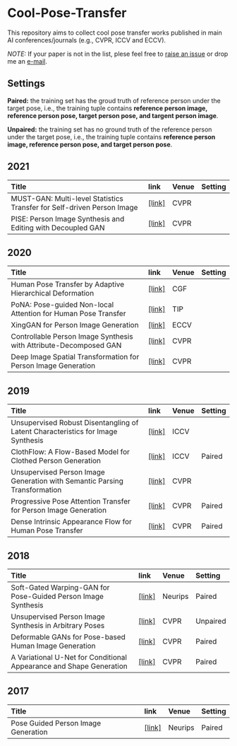 # Cool-Pose-Transfer

This repository aims to collect cool pose transfer works published in main AI conferences/journals (e.g., CVPR, ICCV and ECCV).

*NOTE:* If your paper is not in the list, plese feel free to [raise an issue](https://github.com/SenHe/Cool-GAN-Works/issues) or drop me an [e-mail](mailto:senhe752@gmail.com?subject=[GitHub]%fewshot%papers).

## Settings
**Paired:** the training set has the groud truth of reference person under the target pose, i.e., the training tuple contains **reference person image, reference person pose, target person pose, and targent person image**.

**Unpaired:** the training set has no ground truth of the reference person under the target pose, i.e., the training tuple contains **reference person image, reference person pose, and target person pose**.

## 2021
| Title | link | Venue| Setting|
| :-----|:-----|:-----|:-------|
|MUST-GAN: Multi-level Statistics Transfer for Self-driven Person Image|[[link]](https://arxiv.org/pdf/2011.09084.pdf)|CVPR||
|PISE: Person Image Synthesis and Editing with Decoupled GAN|[[link]](https://arxiv.org/pdf/2103.04023.pdf)|CVPR||
## 2020
| Title | link | Venue| Setting|
| :-----|:-----|:-----|:-------|
|Human Pose Transfer by Adaptive Hierarchical Deformation|[[link]](https://arxiv.org/pdf/2012.06940.pdf)|CGF||
|PoNA: Pose-guided Non-local Attention for Human Pose Transfer|[[link]](https://arxiv.org/pdf/2012.07049.pdf)|TIP||
|XingGAN for Person Image Generation|[[link]](https://arxiv.org/pdf/2007.09278.pdf)|ECCV||
|Controllable Person Image Synthesis with Attribute-Decomposed GAN|[[link]](https://arxiv.org/pdf/2003.12267.pdf)|CVPR||
|Deep Image Spatial Transformation for Person Image Generation|[[link]](https://arxiv.org/pdf/2003.00696.pdf)|CVPR||
## 2019
| Title | link | Venue| Setting|
| :-----|:-----|:-----|:-------|
|Unsupervised Robust Disentangling of Latent Characteristics for Image Synthesis|[[link]](https://arxiv.org/pdf/1910.10223.pdf)|ICCV||
|ClothFlow: A Flow-Based Model for Clothed Person Generation|[[link]](https://openaccess.thecvf.com/content_ICCV_2019/papers/Han_ClothFlow_A_Flow-Based_Model_for_Clothed_Person_Generation_ICCV_2019_paper.pdf)|ICCV|Paired|
|Unsupervised Person Image Generation with Semantic Parsing Transformation|[[link]](https://arxiv.org/pdf/1904.03379.pdf)|CVPR||
|Progressive Pose Attention Transfer for Person Image Generation|[[link]](https://arxiv.org/pdf/1904.03349.pdf)|CVPR|Paired|
|Dense Intrinsic Appearance Flow for Human Pose Transfer|[[link]](https://arxiv.org/pdf/1903.11326.pdf)|CVPR|Paired|
## 2018
| Title | link | Venue| Setting|
| :-----|:-----|:-----|:-------|
|Soft-Gated Warping-GAN for Pose-Guided Person Image Synthesis|[[link]](https://papers.nips.cc/paper/2018/file/1700002963a49da13542e0726b7bb758-Paper.pdf)|Neurips|Paired|
|Unsupervised Person Image Synthesis in Arbitrary Poses|[[link]](https://arxiv.org/pdf/1809.10280.pdf)|CVPR|Unpaired|
|Deformable GANs for Pose-based Human Image Generation|[[link]](https://arxiv.org/pdf/1801.00055.pdf)|CVPR|Paired|
|A Variational U-Net for Conditional Appearance and Shape Generation|[[link]](https://arxiv.org/pdf/1804.04694.pdf)|CVPR|Paired|
## 2017
| Title | link | Venue| Setting|
| :-----|:-----|:-----| :------|
|Pose Guided Person Image Generation|[[link]](https://arxiv.org/pdf/1705.09368.pdf)|Neurips|Paired|
